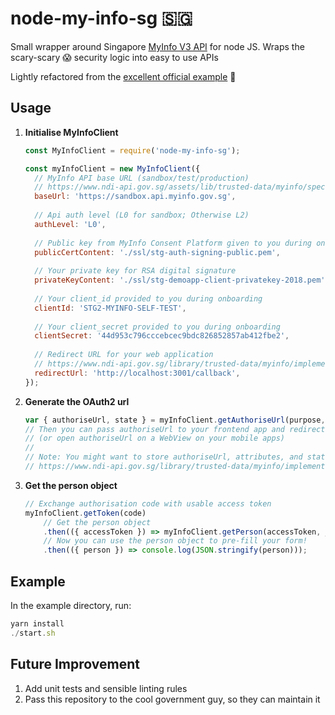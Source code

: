 # node-my-info-sg 🇸🇬


Small wrapper around Singapore [MyInfo V3 API](https://www.ndi-api.gov.sg/library/trusted-data/myinfo/introduction) for node JS. Wraps the scary-scary 😱 security logic into easy to use APIs

Lightly refactored from the [excellent official example](https://github.com/ndi-trusted-data/myinfo-demo-app) 🎉

## Usage

1. **Initialise MyInfoClient**

	```js
	const MyInfoClient = require('node-my-info-sg');

	const myInfoClient = new MyInfoClient({
	  // MyInfo API base URL (sandbox/test/production)
	  // https://www.ndi-api.gov.sg/assets/lib/trusted-data/myinfo/specs/myinfo-kyc-v3.0.1.yaml.html#section/Environments/Available-Environments
	  baseUrl: 'https://sandbox.api.myinfo.gov.sg',
	  
	  // Api auth level (L0 for sandbox; Otherwise L2)
	  authLevel: 'L0',
	  
	  // Public key from MyInfo Consent Platform given to you during onboarding for RSA digital signature
	  publicCertContent: './ssl/stg-auth-signing-public.pem',
	  
	  // Your private key for RSA digital signature
	  privateKeyContent: './ssl/stg-demoapp-client-privatekey-2018.pem',
	  
	  // Your client_id provided to you during onboarding
	  clientId: 'STG2-MYINFO-SELF-TEST',
	  
	  // Your client_secret provided to you during onboarding
	  clientSecret: '44d953c796cccebcec9bdc826852857ab412fbe2',
	  
	  // Redirect URL for your web application
	  // https://www.ndi-api.gov.sg/library/trusted-data/myinfo/implementation-technical-requirements (Callback URLs)
	  redirectUrl: 'http://localhost:3001/callback',
	});
	```

1. **Generate the OAuth2 url**

	```js
	var { authoriseUrl, state } = myInfoClient.getAuthoriseUrl(purpose, attributes);
	// Then you can pass authoriseUrl to your frontend app and redirect the user 
	// (or open authoriseUrl on a WebView on your mobile apps)
	//
	// Note: You might want to store authoriseUrl, attributes, and state to fulfill the transaction log requirements
	// https://www.ndi-api.gov.sg/library/trusted-data/myinfo/implementation-technical-requirements
	```

1. **Get the person object**

	```js	
	// Exchange authorisation code with usable access token
	myInfoClient.getToken(code)
		// Get the person object
		.then(({ accessToken }) => myInfoClient.getPerson(accessToken, _attributes)) 
		// Now you can use the person object to pre-fill your form!
		.then(({ person }) => console.log(JSON.stringify(person))); 
	```
	
## Example
	
In the example directory, run:

```js
yarn install
./start.sh
```

## Future Improvement

1. Add unit tests and sensible linting rules
1. Pass this repository to the cool government guy, so they can maintain it